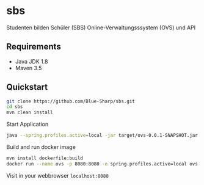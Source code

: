 # sbs
Studenten bilden Schüler (SBS) Online-Verwaltungsssystem (OVS) und API

## Requirements

- Java JDK 1.8
- Maven 3.5

## Quickstart

```bash
git clone https://github.com/Blue-Sharp/sbs.git
cd sbs
mvn clean install
```
Start Application
```bash
java --spring.profiles.active=local -jar target/ovs-0.0.1-SNAPSHOT.jar # change default port with -Dserver.port=80
```

Build and run docker image
```bash
mvn install dockerfile:build
docker run --name ovs -p 8080:8080 -e spring.profiles.active=local ovs
```


Visit in your webbrowser `localhost:8080`
